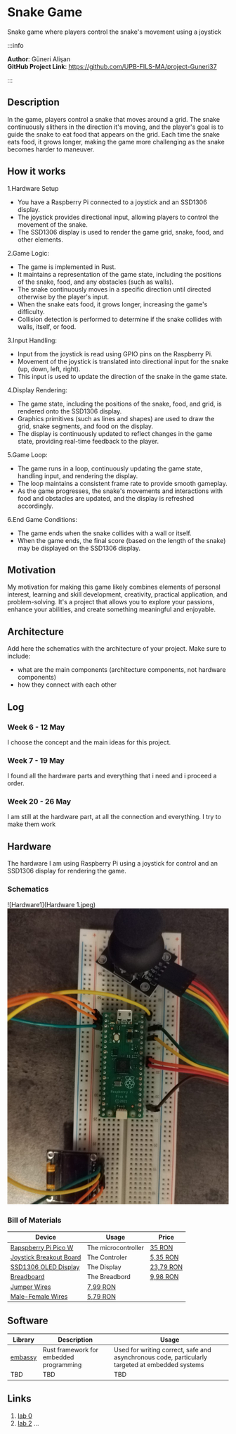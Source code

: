 # Snake Game
Snake game where players control the snake's movement using a joystick

:::info 

**Author**: Güneri Alişan \
**GitHub Project Link**: https://github.com/UPB-FILS-MA/project-Guneri37

:::

## Description

In the game, players control a snake that moves around a grid. The snake continuously slithers in the direction it's moving, and the player's goal is to guide the snake to eat food that appears on the grid. Each time the snake eats food, it grows longer, making the game more challenging as the snake becomes harder to maneuver.

## How it works

1.Hardware Setup
   - You have a Raspberry Pi connected to a joystick and an SSD1306 display.
   - The joystick provides directional input, allowing players to control the movement of the snake.
   - The SSD1306 display is used to render the game grid, snake, food, and other elements.

2.Game Logic:
   - The game is implemented in Rust.
   - It maintains a representation of the game state, including the positions of the snake, food, and any obstacles (such as walls).
   - The snake continuously moves in a specific direction until directed otherwise by the player's input.
   - When the snake eats food, it grows longer, increasing the game's difficulty.
   - Collision detection is performed to determine if the snake collides with walls, itself, or food.

3.Input Handling:
   - Input from the joystick is read using GPIO pins on the Raspberry Pi.
   - Movement of the joystick is translated into directional input for the snake (up, down, left, right).
   - This input is used to update the direction of the snake in the game state.

4.Display Rendering:
   - The game state, including the positions of the snake, food, and grid, is rendered onto the SSD1306 display.
   - Graphics primitives (such as lines and shapes) are used to draw the grid, snake segments, and food on the display.
   - The display is continuously updated to reflect changes in the game state, providing real-time feedback to the player.

5.Game Loop:
   - The game runs in a loop, continuously updating the game state, handling input, and rendering the display.
   - The loop maintains a consistent frame rate to provide smooth gameplay.
   - As the game progresses, the snake's movements and interactions with food and obstacles are updated, and the display is refreshed accordingly.

6.End Game Conditions:
   - The game ends when the snake collides with a wall or itself.
   - When the game ends, the final score (based on the length of the snake) may be displayed on the SSD1306 display.

## Motivation

My motivation for making this game likely combines elements of personal interest, learning and skill development, creativity, practical application, and problem-solving. It's a project that allows you to explore your passions, enhance your abilities, and create something meaningful and enjoyable.

## Architecture 

Add here the schematics with the architecture of your project. Make sure to include:
 - what are the main components (architecture components, not hardware components)
 - how they connect with each other

## Log

<!-- write every week your progress here -->

### Week 6 - 12 May
I choose the concept and the main ideas for this project.

### Week 7 - 19 May
I found all the hardware parts and everything that i need and i proceed a order.

### Week 20 - 26 May
I am still at the hardware part, at all the connection and everything. I try to make them work

## Hardware

The hardware I am using  Raspberry Pi using a joystick for control and an SSD1306 display for rendering the game.

### Schematics

![Hardware1](Hardware 1.jpeg)
![Hardware2](Hardware2.jpeg)

### Bill of Materials

<!-- Fill out this table with all the hardware components that you might need.

The format is 
```
| [Device](link://to/device) | This is used ... | [price](link://to/store) |

```

-->

| Device | Usage | Price |
|--------|--------|-------|
| [Rapspberry Pi Pico W](https://www.raspberrypi.com/documentation/microcontrollers/raspberry-pi-pico.html) | The microcontroller | [35 RON](https://www.optimusdigital.ro/en/raspberry-pi-boards/12394-raspberry-pi-pico-w.html) |
| [Joystick Breakout Board](https://www.optimusdigital.ro/en/touch-sensors/742-ps2-joystick-breakout.html) | The Controler | [5,35 RON](https://www.optimusdigital.ro/en/) |
| [SSD1306 OLED Display](https://www.optimusdigital.ro/en/lcds/194-yellow-and-blue-096-oled-module-128x64-px.html) | The Display | [23,79 RON](https://www.optimusdigital.ro/en/) |
| [Breadboard](https://www.optimusdigital.ro/en/breadboards/8-breadboard-hq-830-points.html) | The Breadbord | [9,98 RON](https://www.optimusdigital.ro/en/) |
| [Jumper Wires](https://www.optimusdigital.ro/en/wires-with-connectors/12-breadboard-jumper-wire-set.html) | [7,99 RON](https://www.optimusdigital.ro/en/) |
| [Male-Female Wires](https://www.optimusdigital.ro/en/wires-with-connectors/879-30-cm-male-female-wires-10p.html) | [5,79 RON](https://www.optimusdigital.ro/en/) |
## Software

| Library | Description | Usage |
|---------|-------------|-------|
|[embassy](https://github.com/embassy-rs/embassy) | Rust framework for embedded programming |  Used for writing correct, safe and asynchronous code, particularly targeted at embedded systems |
| TBD | TBD | TBD |

## Links

<!-- Add a few links that inspired you and that you think you will use for your project -->

1. [lab 0](https://embedded-rust-101.wyliodrin.com/docs/lab/00)
2. [lab 2](https://embedded-rust-101.wyliodrin.com/docs/lab/02)
...
